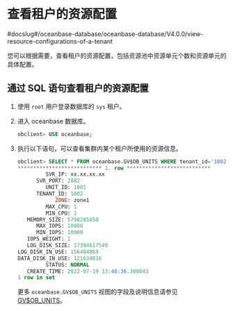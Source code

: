# 查看租户的资源配置
#docslug#/oceanbase-database/oceanbase-database/V4.0.0/view-resource-configurations-of-a-tenant

您可以根据需要，查看租户的资源配置，包括资源池中资源单元个数和资源单元的具体配置。

## 通过 SQL 语句查看租户的资源配置

1. 使用 `root` 用户登录数据库的 `sys` 租户。

2. 进入 oceanbase 数据库。

   ```sql
   obclient> USE oceanbase;
   ```

3. 执行以下语句，可以查看集群内某个租户所使用的资源信息。

   ```sql
   obclient> SELECT * FROM oceanbase.GV$OB_UNITS WHERE tenant_id='1002'\G
   *************************** 1. row ***************************
            SVR_IP: xx.xx.xx.xx
         SVR_PORT: 2882
            UNIT_ID: 1001
         TENANT_ID: 1002
               ZONE: zone1
            MAX_CPU: 1
            MIN_CPU: 1
      MEMORY_SIZE: 5798205850
         MAX_IOPS: 10000
         MIN_IOPS: 10000
      IOPS_WEIGHT: 1
      LOG_DISK_SIZE: 17394617549
   LOG_DISK_IN_USE: 156484869
   DATA_DISK_IN_USE: 121634816
            STATUS: NORMAL
      CREATE_TIME: 2022-07-19 13:48:36.308843
   1 row in set
   ```

   更多 `oceanbase.GV$OB_UNITS` 视图的字段及说明信息请参见 [GV$OB_UNITS](../../../7.reference/14.system-reference/5.system-view-for-oracle/3.performance-view-6/12.gv-ob_units-1.md)。
